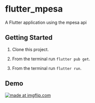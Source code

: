 # flutter_mpesa

A Flutter application using the mpesa api

## Getting Started

1. Clone this project.
2. From the terminal run `flutter pub get`.

3. From the terminal run `flutter run`.

## Demo

<a href="https://imgflip.com/gif/3nks14"><img src="https://i.imgflip.com/3nks14.gif" title="made at imgflip.com"/></a>
